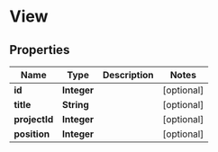 

# View


## Properties

| Name | Type | Description | Notes |
|------------ | ------------- | ------------- | -------------|
|**id** | **Integer** |  |  [optional] |
|**title** | **String** |  |  [optional] |
|**projectId** | **Integer** |  |  [optional] |
|**position** | **Integer** |  |  [optional] |



